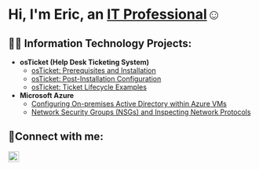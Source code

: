 <h1>Hi, I'm Eric, an <a href="https://linkedin.com/in/Josh">IT Professional</a>☺</h1>

<h2>👨‍💻 Information Technology Projects:</h2>

- <b>osTicket (Help Desk Ticketing System)</b>
  - [osTicket: Prerequisites and Installation](https://github.com/corteseric25/osticket-prereqs)
  - [osTicket: Post-Installation Configuration](https://github.com/corteseric25/post-install-config)
  - [osTicket: Ticket Lifecycle Examples](https://github.com/corteseric25/ticket-lifecycle)
- <b>Microsoft Azure</b>
  - [Configuring On-premises Active Directory within Azure VMs](https://github.com/corteseric25/configure-ad)
  - [Network Security Groups (NSGs) and Inspecting Network Protocols](https://github.com/corteseric25/azure-network-protocols)

<h2>🤳Connect with me:</h2>

[<img align="left" alt="Josh | LinkedIn" width="22px" src="https://cdn.jsdelivr.net/npm/simple-icons@v3/icons/linkedin.svg" />][linkedin]

[linkedin]: https://linkedin.com/in/eric-cortes-9ab859207
